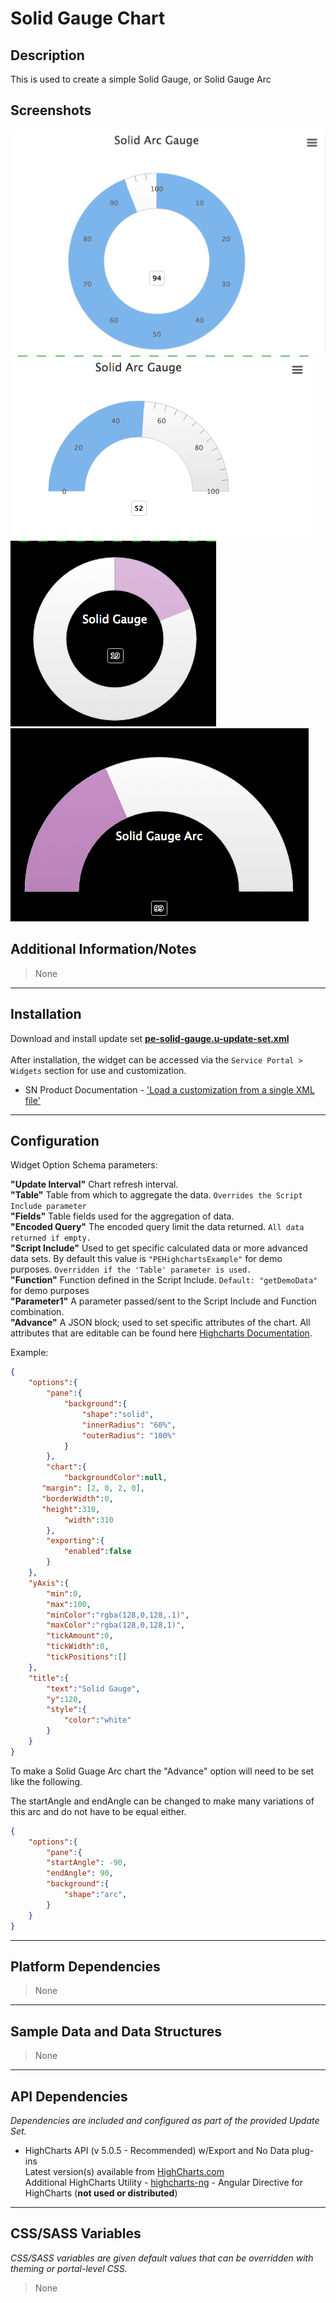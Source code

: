 # Solid Gauge Chart

## Description

This is used to create a simple Solid Gauge, or Solid Gauge Arc

## Screenshots
![](../../images/pe-solid-gauge-chart.png)
![](../../images/pe-solid-gauge-arc-chart.png)
![alt text](../../images/pe-solid-gauge-modified-chart.png "Modified Version Using Advanced")
![alt text](../../images/pe-solid-gauge-arc-modified-chart.png "Modified Version Using Advanced")

## Additional Information/Notes
> None
---
## Installation
Download and install update set **[pe-solid-gauge.u-update-set.xml](https://github.com/platform-experience/serviceportal-widget-library/blob/master/highcharts/pe-solid-gauge/pe-solid-gauge.u-update-set.xml)** <br/><br/>
After installation, the widget can be accessed via the `Service Portal > Widgets` section for use and customization.<br/>
* SN Product Documentation - ['Load a customization from a single XML file'](https://docs.servicenow.com/bundle/kingston-application-development/page/build/system-update-sets/task/t_SaveAnUpdateSetAsAnXMLFile.html)

---
## Configuration
Widget Option Schema parameters:

**"Update Interval"** Chart refresh interval.<br/>
**"Table"** Table from which to aggregate the data. `Overrides the Script Include parameter`<br/>
**"Fields"** Table fields used for the aggregation of data.<br/>
**"Encoded Query"** The encoded query limit the data returned.  `All data returned if empty.`<br/>
**"Script Include"** Used to get specific calculated data or more advanced data sets. By default this value is `"PEHighchartsExample"` for demo purposes. `Overridden if the 'Table' parameter is used.`<br/>
**"Function"** Function defined in the Script Include. `Default: "getDemoData"` for demo purposes<br/>
**"Parameter1"** A parameter passed/sent to the Script Include and Function combination.<br/>
**"Advance"** A JSON block; used to set specific attributes of the chart. All attributes that are editable can be found here [Highcharts Documentation](http://api.highcharts.com/highcharts). <br/>

Example:
```json
{
	"options":{
		"pane":{
			"background":{
				"shape":"solid",
				"innerRadius": "60%",
				"outerRadius": "100%"
			}
		},
		"chart":{
			"backgroundColor":null,
       "margin": [2, 0, 2, 0],
       "borderWidth":0,
       "height":310,
			"width":310
		},
		"exporting":{
			"enabled":false
		}
	},
	"yAxis":{
		"min":0,
		"max":100,
		"minColor":"rgba(128,0,128,.1)",
		"maxColor":"rgba(128,0,128,1)",
		"tickAmount":0,
		"tickWidth":0,
		"tickPositions":[]
	},
	"title":{
		"text":"Solid Gauge",
		"y":120,
		"style":{
			"color":"white"
		}
	}
}
```

To make a Solid Guage Arc chart the "Advance" option will need to be set like the following.

The startAngle and endAngle can be changed to make many variations of this arc and do not have to be equal either.

```json
{
	"options":{
		"pane":{
		"startAngle": -90,
		"endAngle": 90,
		"background":{
			"shape":"arc",
		}
	}
}
```


---
## Platform Dependencies
> None
---
## Sample Data and Data Structures
> None
---
## API Dependencies
<i>Dependencies are included and configured as part of the provided Update Set.</i>

* HighCharts API (v 5.0.5 - Recommended)  w/Export and No Data plug-ins
  <br/>Latest version(s) available from [HighCharts.com](http://http://www.highcharts.com/products/highcharts/)
  <br/>Additional HighCharts Utility - [highcharts-ng](https://github.com/pablojim/highcharts-ng) - Angular Directive for HighCharts (__not used or distributed__)

---
## CSS/SASS Variables
_CSS/SASS variables are given default values that can be overridden with theming or portal-level CSS._
> None

